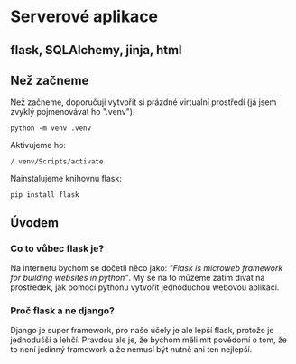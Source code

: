 # Serverové aplikace
## flask, SQLAlchemy, jinja, html

## Než začneme
Než začneme, doporučuji vytvořit si prázdné virtuální prostředí (já jsem zvyklý pojmenovávat ho ".venv"):

```
python -m venv .venv
```

Aktivujeme ho:

```
/.venv/Scripts/activate
```

Nainstalujeme knihovnu flask:

```
pip install flask
```

## Úvodem

### Co to vůbec flask je?
Na internetu bychom se dočetli něco jako: *"Flask is microweb framework for building websites in python"*. My se na to můžeme zatím dívat na prostředek, jak pomocí pythonu vytvořit jednoduchou webovou aplikaci.

### Proč flask a ne django?
Django je super framework, pro naše účely je ale lepší flask, protože je jednodušší a lehčí. Pravdou ale je, že bychom měli mít povědomí o tom, že to není jedinný framework a že nemusí být nutně ani ten nejlepší.






